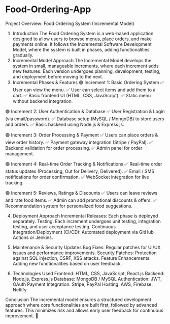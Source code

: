 # Food-Ordering-App
Project Overview: Food Ordering System (Incremental Model)
1. Introduction
The Food Ordering System is a web-based application designed to allow users to browse menus, place orders, and make payments online. It follows the Incremental Software Development Model, where the system is built in phases, adding functionalities gradually.
2. Incremental Model Approach
The Incremental Model develops the system in small, manageable increments, where each increment adds new features. Each version undergoes planning, development, testing, and deployment before moving to the next.
3. Incremental Phases & Features
🟢 Increment 1: Basic Ordering System
✅ User can view the menu.
✅ User can select items and add them to a cart.
✅ Basic frontend UI (HTML, CSS, JavaScript).
✅ Static menu without backend integration.

🟢 Increment 2: User Authentication & Database
✅ User Registration & Login (via email/password).
✅ Database setup (MySQL / MongoDB) to store users and orders.
✅ Basic backend using Node.js & Express.js.

🟢 Increment 3: Order Processing & Payment
✅ Users can place orders & view order history.
✅ Payment gateway integration (Stripe / PayPal).
✅ Backend validation for order processing.
✅ Admin panel for order management.

🟢 Increment 4: Real-time Order Tracking & Notifications
✅ Real-time order status updates (Processing, Out for Delivery, Delivered).
✅ Email / SMS notifications for order confirmation.
✅ WebSocket integration for live tracking.

🟢 Increment 5: Reviews, Ratings & Discounts
✅ Users can leave reviews and rate food items.
✅ Admin can add promotional discounts & offers.
✅ Recommendation system for personalized food suggestions.

4. Deployment Approach
Incremental Releases: Each phase is deployed separately.
Testing: Each increment undergoes unit testing, integration testing, and user acceptance testing.
Continuous Integration/Deployment (CI/CD): Automated deployment via GitHub Actions or Jenkins.

5. Maintenance & Security Updates
Bug Fixes: Regular patches for UI/UX issues and performance improvements.
Security Patches: Protection against SQL injection, CSRF, XSS attacks.
Feature Enhancements: Adding new functionalities based on user feedback.

6. Technologies Used
Frontend: HTML, CSS, JavaScript, React.js
Backend: Node.js, Express.js
Database: MongoDB / MySQL
Authentication: JWT, OAuth
Payment Integration: Stripe, PayPal
Hosting: AWS, Firebase, Netlify

Conclusion
The incremental model ensures a structured development approach where core functionalities are built first, followed by advanced features. This minimizes risk and allows early user feedback for continuous improvement. 🚀
